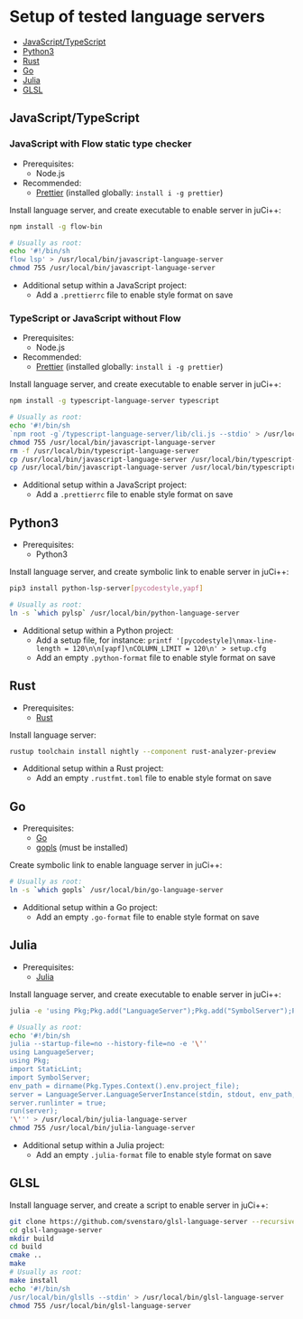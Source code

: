 # Setup of tested language servers

- [JavaScript/TypeScript](#javascripttypescript)
- [Python3](#python3)
- [Rust](#rust)
- [Go](#go)
- [Julia](#julia)
- [GLSL](#glsl)

## JavaScript/TypeScript

### JavaScript with Flow static type checker

- Prerequisites:
  - Node.js
- Recommended:
  - [Prettier](https://github.com/prettier/prettier) (installed globally: `install i -g prettier`)

Install language server, and create executable to enable server in juCi++:

```sh
npm install -g flow-bin

# Usually as root:
echo '#!/bin/sh
flow lsp' > /usr/local/bin/javascript-language-server
chmod 755 /usr/local/bin/javascript-language-server
```

- Additional setup within a JavaScript project:
  - Add a `.prettierrc` file to enable style format on save

### TypeScript or JavaScript without Flow

- Prerequisites:
  - Node.js
- Recommended:
  - [Prettier](https://github.com/prettier/prettier) (installed globally: `install i -g prettier`)

Install language server, and create executable to enable server in juCi++:

```sh
npm install -g typescript-language-server typescript

# Usually as root:
echo '#!/bin/sh
`npm root -g`/typescript-language-server/lib/cli.js --stdio' > /usr/local/bin/javascript-language-server
chmod 755 /usr/local/bin/javascript-language-server
rm -f /usr/local/bin/typescript-language-server
cp /usr/local/bin/javascript-language-server /usr/local/bin/typescript-language-server
cp /usr/local/bin/javascript-language-server /usr/local/bin/typescriptreact-language-server
```

- Additional setup within a JavaScript project:
  - Add a `.prettierrc` file to enable style format on save

## Python3

- Prerequisites:
  - Python3

Install language server, and create symbolic link to enable server in juCi++:

```sh
pip3 install python-lsp-server[pycodestyle,yapf]

# Usually as root:
ln -s `which pylsp` /usr/local/bin/python-language-server
```

- Additional setup within a Python project:
  - Add a setup file, for instance:
    `printf '[pycodestyle]\nmax-line-length = 120\n\n[yapf]\nCOLUMN_LIMIT = 120\n' > setup.cfg`
  - Add an empty `.python-format` file to enable style format on save

## Rust

- Prerequisites:
  - [Rust](https://www.rust-lang.org/tools/install)

Install language server:

```sh
rustup toolchain install nightly --component rust-analyzer-preview
```

- Additional setup within a Rust project:
  - Add an empty `.rustfmt.toml` file to enable style format on save

## Go

- Prerequisites:
  - [Go](https://golang.org/doc/install)
  - [gopls](https://github.com/golang/tools/blob/master/gopls/README.md#installation) (must be
    installed)

Create symbolic link to enable language server in juCi++:

```sh
# Usually as root:
ln -s `which gopls` /usr/local/bin/go-language-server
```

- Additional setup within a Go project:
  - Add an empty `.go-format` file to enable style format on save

## Julia

- Prerequisites:
  - [Julia](https://julialang.org/downloads/)

Install language server, and create executable to enable server in juCi++:

```sh
julia -e 'using Pkg;Pkg.add("LanguageServer");Pkg.add("SymbolServer");Pkg.add("StaticLint");'

# Usually as root:
echo '#!/bin/sh
julia --startup-file=no --history-file=no -e '\''
using LanguageServer;
using Pkg;
import StaticLint;
import SymbolServer;
env_path = dirname(Pkg.Types.Context().env.project_file);
server = LanguageServer.LanguageServerInstance(stdin, stdout, env_path, "");
server.runlinter = true;
run(server);
'\''' > /usr/local/bin/julia-language-server
chmod 755 /usr/local/bin/julia-language-server
```

- Additional setup within a Julia project:
  - Add an empty `.julia-format` file to enable style format on save

## GLSL

Install language server, and create a script to enable server in juCi++:

```sh
git clone https://github.com/svenstaro/glsl-language-server --recursive
cd glsl-language-server
mkdir build
cd build
cmake ..
make
# Usually as root:
make install
echo '#!/bin/sh
/usr/local/bin/glslls --stdin' > /usr/local/bin/glsl-language-server
chmod 755 /usr/local/bin/glsl-language-server
```
